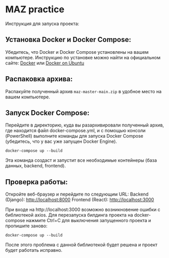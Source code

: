 # MAZ practice


Инструкция для запуска проекта:

## Установка Docker и Docker Compose:
Убедитесь, что Docker и Docker Compose установлены на вашем компьютере. Инструкцию по установке можно найти на официальном сайте:
    [Docker](https://www.docker.com/products/docker-desktop/) или [Docker on Ubuntu](https://www.digitalocean.com/community/tutorials/how-to-install-and-use-docker-on-ubuntu-20-04)

## Распаковка архива:
Распакуйте полученный архив `maz-master-main.zip` в удобное место на вашем компьютере.


## Запуск Docker Compose:
Перейдите в директорию, куда вы разархивировали полученный архив, где находится файл docker-compose.yml, и с помощью консоли (PowerShell) выполните команды для запуска Docker Compose (убедитесь, что у вас уже запущен Docker Engine).

```
docker-compose up --build
```

Эта команда создаст и запустит все необходимые контейнеры (база данных, backend, frontend).

## Проверка работы:
Откройте веб-браузер и перейдите по следующим URL:
    Backend (Django): [http://localhost:8000](http://localhost:8000)
    Frontend (React): [http://localhost:3000](http://localhost:3000)

При входе на http://localhost:3000 возможно возникновение ошибки с библиотекой axios.
Для перезапуска билдинга проекта на docker-compose нажмите Ctrl+C для выключения запущенного проекта и пропишите заново:

```
docker-compose up --build
```
После этого проблема с данной библиотекой будет решена и проект будет работать исправно.
